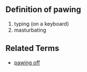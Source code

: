 ## Definition of pawing

1. typing (on a keyboard)
2. masturbating

## Related Terms

- [pawing off](/pawing%20off)
